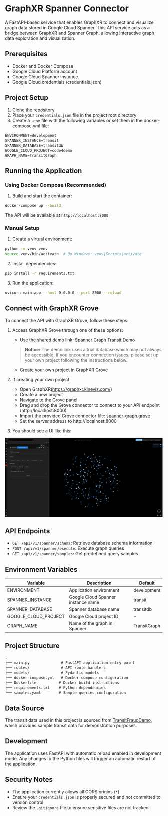 #  GraphXR Spanner Connector

A FastAPI-based service that enables GraphXR to connect and visualize graph data stored in Google Cloud Spanner. This API service acts as a bridge between GraphXR and Spanner Graph, allowing interactive graph data exploration and visualization.

## Prerequisites

- Docker and Docker Compose
- Google Cloud Platform account
- Google Cloud Spanner instance
- Google Cloud credentials (credentials.json)

## Project Setup

1. Clone the repository
2. Place your `credentials.json` file in the project root directory
3. Create a `.env` file with the following variables or set them in the docker-compose.yml file:

```
ENVIRONMENT=development
SPANNER_INSTANCE=transit
SPANNER_DATABASE=transitdb
GOOGLE_CLOUD_PROJECT=code4demo
GRAPH_NAME=TransitGraph
```


## Running the Application

### Using Docker Compose (Recommended)

1. Build and start the container:
```bash
docker-compose up --build
```

The API will be available at `http://localhost:8000`

### Manual Setup

1. Create a virtual environment:
```bash
python -m venv venv
source venv/bin/activate  # On Windows: venv\Scripts\activate
```

2. Install dependencies:
```bash
pip install -r requirements.txt
```

3. Run the application:
```bash
uvicorn main:app --host 0.0.0.0 --port 8000 --reload
```

## Connect with GraphXR Grove

To connect the API with GraphXR Grove, follow these steps:

1. Access GraphXR Grove through one of these options:
   - Use the shared demo link: [Spanner Graph Transit Demo](https://graphxr.kineviz.com/share/677ce4fc63df25e71340f471/spanner-graph-transit-demo?userID=5c020fe520f1ed00216552c3&groveProjectId=677ce4fc63df25e71340f471&groveFileKey=spanner-graph&groveVersion=0&groveFullscreen=true&groveReadonly=true&groveBlockMode=hide)
   > **Notice:** The demo link uses a trial database which may not always be accessible. If you encounter connection issues, please set up your own project following the instructions below.
   - Create your own project in GraphXR Grove

2. If creating your own project:
   - Open GraphXR(https://graphxr.kineviz.com/)
   - Create a new project
   - Navigate to the Grove panel
   - Drag and drop the Grove connector to connect to your API endpoint (http://localhost:8000)
   - Import the provided Grove connector file: [spanner-graph.grove](https://github.com/Kineviz/spannergraph-graphxr-api/blob/master/spanner-graph.grove)
   - Set the server address to http://localhost:8000

3. You should see a UI like this:

![Spanner Graph UI](https://github.com/Kineviz/spannergraph-graphxr-api/blob/master/images/spanner-graph.jpg?raw=true)

## API Endpoints

- `GET /api/v1/spanner/schema`: Retrieve database schema information
- `POST /api/v1/spanner/execute`: Execute graph queries
- `GET /api/v1/spanner/samples`: Get predefined query samples
## Environment Variables

| Variable | Description | Default |
|----------|-------------|---------|
| ENVIRONMENT | Application environment | development |
| SPANNER_INSTANCE | Google Cloud Spanner instance name | transit |
| SPANNER_DATABASE | Spanner database name | transitdb |
| GOOGLE_CLOUD_PROJECT | Google Cloud project ID | - |
| GRAPH_NAME | Name of the graph in Spanner | TransitGraph |

## Project Structure

```
.
├── main.py              # FastAPI application entry point
├── routes/              # API route handlers
├── models/              # Pydantic models
├── docker-compose.yml   # Docker compose configuration
├── Dockerfile          # Docker build instructions
├── requirements.txt    # Python dependencies
└── samples.yaml        # Sample queries configuration
```
## Data Source

The transit data used in this project is sourced from [TransitFraudDemo](https://github.com/maguec/TransitFraudDemo), which provides sample transit data for demonstration purposes.




## Development

The application uses FastAPI with automatic reload enabled in development mode. Any changes to the Python files will trigger an automatic restart of the application.

## Security Notes

- The application currently allows all CORS origins (`*`)
- Ensure your `credentials.json` is properly secured and not committed to version control
- Review the `.gitignore` file to ensure sensitive files are not tracked
